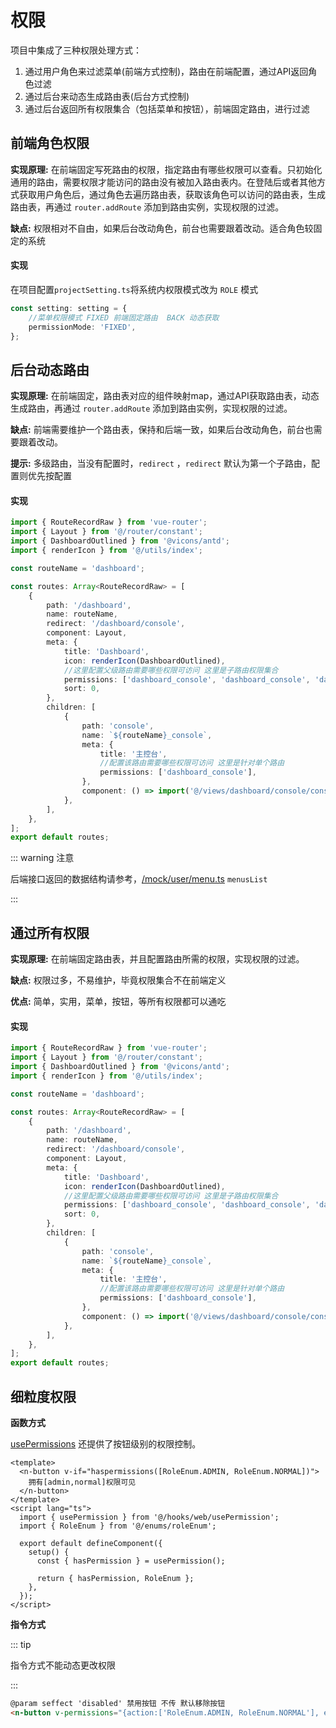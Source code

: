 # 权限

项目中集成了三种权限处理方式：

1. 通过用户角色来过滤菜单(前端方式控制)，路由在前端配置，通过API返回角色过滤
2. 通过后台来动态生成路由表(后台方式控制)
3. 通过后台返回所有权限集合（包括菜单和按钮），前端固定路由，进行过滤

## 前端角色权限

**实现原理:** 在前端固定写死路由的权限，指定路由有哪些权限可以查看。只初始化通用的路由，需要权限才能访问的路由没有被加入路由表内。在登陆后或者其他方式获取用户角色后，通过角色去遍历路由表，获取该角色可以访问的路由表，生成路由表，再通过 `router.addRoute` 添加到路由实例，实现权限的过滤。

**缺点:** 权限相对不自由，如果后台改动角色，前台也需要跟着改动。适合角色较固定的系统

#### 实现

在项目配置`projectSetting.ts`将系统内权限模式改为 `ROLE` 模式

```ts
const setting: setting = {
    //菜单权限模式 FIXED 前端固定路由  BACK 动态获取
    permissionMode: 'FIXED',
};
```

## 后台动态路由

**实现原理:** 在前端固定，路由表对应的组件映射map，通过API获取路由表，动态生成路由，再通过 `router.addRoute` 添加到路由实例，实现权限的过滤。

**缺点:** 前端需要维护一个路由表，保持和后端一致，如果后台改动角色，前台也需要跟着改动。

**提示:** 多级路由，当没有配置时，`redirect` ，`redirect` 默认为第一个子路由，配置则优先按配置

#### 实现

```ts
import { RouteRecordRaw } from 'vue-router';
import { Layout } from '@/router/constant';
import { DashboardOutlined } from '@vicons/antd';
import { renderIcon } from '@/utils/index';

const routeName = 'dashboard';

const routes: Array<RouteRecordRaw> = [
    {
        path: '/dashboard',
        name: routeName,
        redirect: '/dashboard/console',
        component: Layout,
        meta: {
            title: 'Dashboard',
            icon: renderIcon(DashboardOutlined),
            //这里配置父级路由需要哪些权限可访问 这里是子路由权限集合
            permissions: ['dashboard_console', 'dashboard_console', 'dashboard_workplace'],
            sort: 0,
        },
        children: [
            {
                path: 'console',
                name: `${routeName}_console`,
                meta: {
                    title: '主控台',
                    //配置该路由需要哪些权限可访问 这里是针对单个路由
                    permissions: ['dashboard_console'],
                },
                component: () => import('@/views/dashboard/console/console.vue'),
            },
        ],
    },
];
export default routes;
```
::: warning 注意

后端接口返回的数据结构请参考，[/mock/user/menu.ts](https://github.com/jekip/naive-ui-admin/tree/main/mock/user/menu.ts) `menusList`

:::

## 通过所有权限

**实现原理:** 在前端固定路由表，并且配置路由所需的权限，实现权限的过滤。

**缺点:** 权限过多，不易维护，毕竟权限集合不在前端定义

**优点:** 简单，实用，菜单，按钮，等所有权限都可以通吃

#### 实现

```ts
import { RouteRecordRaw } from 'vue-router';
import { Layout } from '@/router/constant';
import { DashboardOutlined } from '@vicons/antd';
import { renderIcon } from '@/utils/index';

const routeName = 'dashboard';

const routes: Array<RouteRecordRaw> = [
    {
        path: '/dashboard',
        name: routeName,
        redirect: '/dashboard/console',
        component: Layout,
        meta: {
            title: 'Dashboard',
            icon: renderIcon(DashboardOutlined),
            //这里配置父级路由需要哪些权限可访问 这里是子路由权限集合
            permissions: ['dashboard_console', 'dashboard_console', 'dashboard_workplace'],
            sort: 0,
        },
        children: [
            {
                path: 'console',
                name: `${routeName}_console`,
                meta: {
                    title: '主控台',
                    //配置该路由需要哪些权限可访问 这里是针对单个路由
                    permissions: ['dashboard_console'],
                },
                component: () => import('@/views/dashboard/console/console.vue'),
            },
        ],
    },
];
export default routes;
```


## 细粒度权限

**函数方式**

[usePermissions](https://github.com/jekip/naive-ui-admin/blob/main/src/hooks/web/usePermission.ts) 还提供了按钮级别的权限控制。

```vue
<template>
  <n-button v-if="haspermissions([RoleEnum.ADMIN, RoleEnum.NORMAL])">
    拥有[admin,normal]权限可见
  </n-button>
</template>
<script lang="ts">
  import { usePermission } from '@/hooks/web/usePermission';
  import { RoleEnum } from '@/enums/roleEnum';

  export default defineComponent({
    setup() {
      const { hasPermission } = usePermission();

      return { hasPermission, RoleEnum };
    },
  });
</script>
```

**指令方式**

::: tip

指令方式不能动态更改权限

:::

```html
@param seffect 'disabled' 禁用按钮 不传 默认移除按钮
<n-button v-permissions="{action:['RoleEnum.ADMIN, RoleEnum.NORMAL'], effect:'disabled'}" type="primary" class="mx-4"> 拥有admin,normal角色权限可见</n-button>
```
